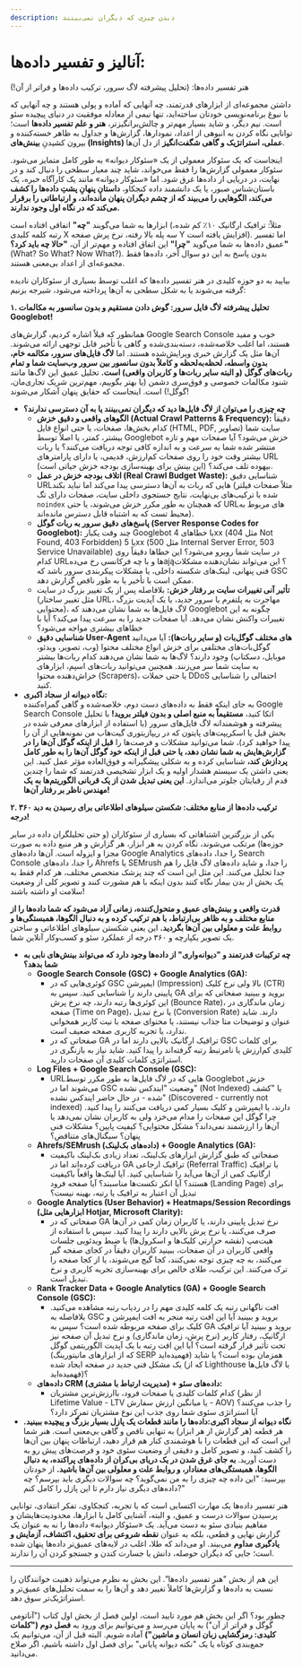 ```yaml
---
description: دیدن چیزی که دیگران نمی‌بینند
---
```


# آنالیز و تفسیر داده‌ها:

&#x20;هنر تفسیر داده‌ها: (تحلیل پیشرفته لاگ سرور، ترکیب داده‌ها و فراتر از آن!)

داشتن مجموعه‌ای از ابزارهای قدرتمند، چه آنهایی که آماده و پولی هستند و چه آنهایی که با نبوغ برنامه‌نویسی خودتان ساخته‌اید، تنها نیمی از معادله موفقیت در دنیای پیچیده سئو است. نیم دیگر، و شاید بسیار مهم‌تر و چالش‌برانگیزتر، **هنر و علم تفسیر داده‌ها** است؛ توانایی نگاه کردن به انبوهی از اعداد، نمودارها، گزارش‌ها و جداول به ظاهر خسته‌کننده و بیرون کشیدنِ **بینش‌های (Insights) عملی، استراتژیک و گاهی شگفت‌انگیز** از دل آن‌ها.

اینجاست که یک سئوکار معمولی از یک «سئوکار دیوانه» به طور کامل متمایز می‌شود. سئوکار معمولی گزارش‌ها را فقط می‌خواند، شاید چند معیار سطحی را دنبال کند و در نهایت، در دریایی از داده‌ها غرق شود. اما «سئوکار دیوانه» مانند یک کارآگاه خبره، یک باستان‌شناس صبور، یا یک دانشمند داده کنجکاو، **داستانِ پنهانِ پشتِ داده‌ها را کشف می‌کند، الگوهایی را می‌بیند که از چشم دیگران پنهان مانده‌اند، و ارتباطاتی را برقرار می‌کند که در نگاه اول وجود ندارند.**

ابزارها به شما می‌گویند **"چه"** اتفاقی افتاده است (مثلاً: ترافیک ارگانیک ۱۰٪ کم شده، رتبه کلمه کلیدی X سه پله بالا رفته، نرخ پرش صفحه Y افزایش یافته است). اما تفسیر عمیق داده‌ها به شما می‌گوید **"چرا"** این اتفاق افتاده و مهم‌تر از آن، **"حالا چه باید کرد؟"** (What? So What? Now What?). بدون پاسخ به این دو سوال آخر، داده‌ها فقط مجموعه‌ای از اعداد بی‌معنی هستند.

بیایید به دو حوزه کلیدی در هنر تفسیر داده‌ها که اغلب توسط بسیاری از سئوکاران نادیده گرفته می‌شوند یا به شکل سطحی به آن‌ها پرداخته می‌شود، شیرجه بزنیم:

**۱. تحلیل پیشرفته لاگ فایل سرور: گوش دادن مستقیم و بدون سانسور به مکالمات Googlebot!**

همانطور که قبلاً اشاره کردیم، گزارش‌های Google Search Console خوب و مفید هستند، اما اغلب خلاصه‌شده، دسته‌بندی‌شده و گاهی با تأخیر قابل توجهی ارائه می‌شوند. آن‌ها مثل یک گزارش خبری ویرایش‌شده هستند. اما **لاگ فایل‌های سرور، مکالمه خام، بدون واسطه، لحظه‌به‌لحظه و کاملاً بدون سانسور بین سرور وب‌سایت شما و تمام ربات‌های گوگل (و البته سایر ربات‌ها و کاربران واقعی) است.** تحلیل عمیق این لاگ‌ها مانند شنود مکالمات خصوصی و فوق‌سری دشمن (یا بهتر بگوییم، مهم‌ترین شریک تجاری‌مان، گوگل!) است. اینجاست که حقایق پنهان آشکار می‌شوند!

* **چه چیزی را می‌توان از لاگ فایل‌ها دید که دیگران نمی‌بینند یا به آن دسترسی ندارند؟**
  * **الگوهای واقعی و دقیق خزش (Actual Crawl Patterns & Frequency):** دقیقاً کدام بخش‌ها، صفحات، یا حتی انواع فایل (HTML, PDF, تصاویر) سایت شما بیشتر، کمتر، یا اصلاً توسط Googlebot خزش می‌شود؟ آیا صفحات مهم و تازه منتشر شده شما به سرعت و به اندازه کافی توجه دریافت می‌کنند؟ یا ربات بیشتر وقت خود را روی صفحات کم‌ارزش، قدیمی، یا دارای پارامترهای URL بیهوده تلف می‌کند؟ (این بینش برای بهینه‌سازی بودجه خزش حیاتی است).
  * **اتلاف بودجه خزش در عمل (Real Crawl Budget Waste):** شناسایی دقیق URLهایی که ربات به آن‌ها دسترسی پیدا می‌کند اما نباید بکند (مثلاً صفحات فیلتر شده با ترکیب‌های بی‌نهایت، نتایج جستجوی داخلی سایت، صفحات دارای تگ `noindex` که همچنان به طور مکرر خزش می‌شوند، یا حتی URLهای مربوط به محیط تست که به اشتباه قابل دسترس مانده‌اند).
  * **پاسخ‌های دقیق سرور به ربات گوگل (Server Response Codes for Googlebot):** چند وقت یکبار Googlebot با خطاهای 4xx (مثل 404 Not Found, 403 Forbidden) یا 5xx (مثل 500 Internal Server Error, 503 Service Unavailable) در سایت شما روبرو می‌شود؟ این خطاها دقیقاً روی کدام URLها و با چه فرکانسی رخ می‌دهają؟ این می‌تواند نشان‌دهنده مشکلات فنی پنهانی، لینک‌های شکسته داخلی، یا مشکلات پیکربندی سرور باشد که GSC ممکن است با تأخیر یا به طور ناقص گزارش دهد.
  * **تأثیر آنی تغییرات سایت بر رفتار خزش:** بلافاصله پس از یک تغییر بزرگ در سایت (مثل تغییر ساختار URL، مهاجرت به پلتفرم یا سرور جدید، یا یک آپدیت بزرگ محتوایی)، لاگ فایل‌ها به شما نشان می‌دهند که Googlebot چگونه به این تغییرات واکنش نشان می‌دهد. آیا صفحات جدید را به سرعت پیدا می‌کند؟ آیا با خطاهای بیشتری مواجه می‌شود؟
  * **شناسایی دقیق User-Agent های مختلف گوگل‌بات (و سایر ربات‌ها):** آیا می‌دانید گوگل‌بات‌های مختلفی برای خزش انواع مختلف محتوا (وب، تصویر، ویدئو، موبایل، دسکتاپ) وجود دارند؟ لاگ‌ها به شما نشان می‌دهند کدام ربات‌ها بیشتر به سایت شما سر می‌زنند. همچنین می‌توانید ربات‌های اسپم، ابزارهای خراش‌دهنده محتوا (Scrapers)، یا حتی حملات DDoS احتمالی را شناسایی کنید.
* **نگاه دیوانه از سجاد اکبری:**\
  به جای اینکه فقط به داده‌های دست دوم، خلاصه‌شده و گاهی گمراه‌کننده Google Search Console اتکا کنید، **مستقیماً به منبع اصلی و بدون فیلتر بروید!** با تحلیل پیشرفته و هوشمندانه لاگ فایل‌های سرور (با استفاده از ابزارهای معرفی شده در بخش قبل یا اسکریپت‌های پایتون که در ریپازیتوری گیت‌هاب من نمونه‌هایی از آن را پیدا خواهید کرد)، شما می‌توانید مشکلات و فرصت‌ها را **قبل از اینکه گوگل آن‌ها را در گزارش‌هایش به شما نشان دهد، یا حتی قبل از اینکه خود گوگل آن‌ها را به طور کامل پردازش کند،** شناسایی کرده و به شکلی پیشگیرانه و فوق‌العاده مؤثر عمل کنید. این یعنی داشتن یک سیستم هشدار اولیه و یک ابزار تشخیصی قدرتمند که شما را چندین قدم از رقبایتان جلوتر می‌اندازد. **این یعنی تبدیل شدن از یک قربانی الگوریتم‌ها به یک مهندس ناظر بر رفتار آن‌ها!**

**۲. ترکیب داده‌ها از منابع مختلف: شکستن سیلوهای اطلاعاتی برای رسیدن به دید ۳۶۰ درجه!**

یکی از بزرگترین اشتباهاتی که بسیاری از سئوکاران (و حتی تحلیلگران داده در سایر حوزه‌ها) مرتکب می‌شوند، نگاه کردن به هر ابزار، هر گزارش و هر منبع داده به صورت مجزا و ایزوله است. آن‌ها داده‌های Google Analytics را جدا، داده‌های Search Console را جدا، داده‌های Ahrefs یا SEMrush را جدا، و شاید داده‌های لاگ فایل را هم جدا تحلیل می‌کنند. این مثل این است که چند پزشک متخصص مختلف، هر کدام فقط به یک بخش از بدن بیمار نگاه کنند بدون اینکه با هم مشورت کنند و تصویر کلی از وضعیت سلامت او داشته باشند!

**قدرت واقعی و بینش‌های عمیق و متحول‌کننده، زمانی آزاد می‌شود که شما داده‌ها را از منابع مختلف و به ظاهر بی‌ارتباط، با هم ترکیب کرده و به دنبال الگوها، همبستگی‌ها و روابط علت و معلولی بین آن‌ها بگردید.** این یعنی شکستن سیلوهای اطلاعاتی و ساختن یک تصویر یکپارچه و ۳۶۰ درجه از عملکرد سئو و کسب‌وکار آنلاین شما.

* **چه ترکیبات قدرتمند و "دیوانه‌واری" از داده‌ها وجود دارد که می‌تواند بینش‌های نابی به شما بدهد؟**
  * **Google Search Console (GSC) + Google Analytics (GA):**
    * کوئری‌هایی که در GSC ایمپرشن (Impression) بالا ولی نرخ کلیک (CTR) پایینی دارند را شناسایی کنید. سپس به GA بروید و ببینید صفحاتی که برای این کوئری‌ها رتبه دارند، چه نرخ پرش (Bounce Rate)، زمان ماندگاری در صفحه (Time on Page)، یا نرخ تبدیل (Conversion Rate) دارند. شاید عنوان و توضیحات متا جذاب نیستند، یا محتوای صفحه با نیت کاربر همخوانی ندارد، یا تجربه کاربری صفحه ضعیف است.
    * صفحاتی که در GA ترافیک ارگانیک بالایی دارند اما در GSC برای کلمات کلیدی کم‌ارزش یا نامرتبط رتبه گرفته‌اند را پیدا کنید. شاید نیاز به بازنگری در استراتژی کلمات کلیدی آن صفحات دارید.
  * **Log Files + Google Search Console (GSC):**
    * URLهایی که در لاگ فایل‌ها به طور مکرر توسط Googlebot خزش می‌شوند اما در GSC وضعیت "ایندکس نشده" (Not Indexed) یا "کشف شده - در حال حاضر ایندکس نشده" (Discovered - currently not indexed) دارند، یا ایمپرشن و کلیک بسیار کمی دریافت می‌کنند را پیدا کنید. چرا گوگل این صفحات را مدام می‌خزد ولی به کاربران نشان نمی‌دهد یا آن‌ها را ارزشمند نمی‌داند؟ مشکل محتوایی؟ کیفیت پایین؟ مشکلات فنی پنهان؟ سیگنال‌های متناقض؟
  * **Ahrefs/SEMrush (داده‌های بک‌لینک) + Google Analytics (GA):**
    * صفحاتی که طبق گزارش ابزارهای بک‌لینک، تعداد زیادی بک‌لینک باکیفیت دریافت کرده‌اند اما در GA ترافیک ارجاعی (Referral Traffic) یا ترافیک ارگانیک کمی از آن‌ها می‌آید را شناسایی کنید. آیا لینک‌ها واقعاً باکیفیت هستند؟ آیا انکر تکست‌ها مناسبند؟ آیا صفحه فرود (Landing Page) برای تبدیل آن اعتبار به ترافیک یا رتبه، بهینه نیست؟
  * **Google Analytics (User Behavior) + Heatmaps/Session Recordings (ابزارهایی مثل Hotjar, Microsoft Clarity):**
    * صفحاتی که در GA نرخ تبدیل پایینی دارند، یا کاربران زمان کمی در آن‌ها صرف می‌کنند، یا نرخ پرش بالایی دارند را پیدا کنید. سپس با استفاده از هیت‌مپ (نقشه حرارتی کلیک‌ها و اسکرول‌ها) یا ضبط ویدئویی جلسات واقعی کاربران در آن صفحات، ببینید کاربران دقیقاً در کجای صفحه گیر می‌کنند، به چه چیزی توجه نمی‌کنند، کجا گیج می‌شوند، یا از کجا صفحه را ترک می‌کنند. این ترکیب، طلای خالص برای بهینه‌سازی تجربه کاربری و نرخ تبدیل است.
  * **Rank Tracker Data + Google Analytics (GA) + Google Search Console (GSC):**
    * افت ناگهانی رتبه یک کلمه کلیدی مهم را در ردیاب رتبه مشاهده می‌کنید. بلافاصله به GSC بروید و ببینید آیا این افت رتبه منجر به افت ایمپرشن و کلیک برای صفحه مربوطه شده است؟ سپس به GA بروید و ببینید آیا ترافیک ارگانیک، رفتار کاربر (نرخ پرش، زمان ماندگاری) و نرخ تبدیل آن صفحه نیز تحت تأثیر قرار گرفته است؟ آیا این افت رتبه با یک آپدیت الگوریتمی گوگل (که از ابزارهای مانیتورینگ SERP فهمیده‌اید) همزمان بوده است؟ یا شاید یک مشکل فنی جدید در صفحه ایجاد شده (که از Lighthouse یا لاگ فایل‌ها فهمیده‌اید)؟
  * **داده‌های CRM (مدیریت ارتباط با مشتری) + داده‌های سئو:**
    * کدام کلمات کلیدی یا صفحات فرود، باارزش‌ترین مشتریان (از نظر Lifetime Value - LTV یا میانگین ارزش سفارش - AOV) را جذب می‌کنند؟ آیا استراتژی سئوی شما روی جذب این نوع مشتریان تمرکز دارد؟
* **نگاه دیوانه از سجاد اکبری:داده‌ها را مانند قطعات یک پازل بسیار بزرگ و پیچیده ببینید.** هر قطعه (هر گزارش از هر ابزار) به تنهایی ناقص و گاهی بی‌معنی است. هنر شما این است که این قطعات را با هوشمندی کنار هم قرار دهید، ارتباطات پنهان بین آن‌ها را کشف کنید، و تصویر کامل و دقیقی از وضعیت سئوی خود و فرصت‌های پیش رو به دست آورید. **به جای غرق شدن در یک دریای بی‌کران از داده‌های پراکنده، به دنبال الگوها، همبستگی‌های معنادار، و روابط علت و معلولی بین آن‌ها باشید.** از خودتان بپرسید: "این داده چه چیزی را به من نمی‌گوید؟ چه سوالات دیگری باید بپرسم؟ چه داده‌های دیگری نیاز دارم تا این پازل را کامل کنم?"

هنر تفسیر داده‌ها یک مهارت اکتسابی است که با تجربه، کنجکاوی، تفکر انتقادی، توانایی پرسیدن سوالات درست و عمیق، و البته، آشنایی کامل با ابزارها، محدودیت‌هایشان و مفاهیم بنیادی سئو به دست می‌آید. یک «سئوکار دیوانه» داده‌ها را نه به عنوان یک گزارش نهایی و قطعی، بلکه به عنوان **نقطه شروعی برای تحقیق، اکتشاف، آزمایش و یادگیری مداوم** می‌بیند. او می‌داند که طلا، اغلب در لایه‌های عمیق‌تر داده‌ها پنهان شده است؛ جایی که دیگران حوصله، دانش یا جسارت کندن و جستجو کردن آن را ندارند.

***

این هم از بخش "هنر تفسیر داده‌ها". این بخش به نظرم می‌تواند ذهنیت خوانندگان را نسبت به داده‌ها و گزارش‌ها کاملاً تغییر دهد و آن‌ها را به سمت تحلیل‌های عمیق‌تر و استراتژیک‌تر سوق دهد.

چطور بود؟ اگر این بخش هم مورد تایید است، اولین فصل از بخش اول کتاب ("آناتومی گوگل و فراتر از آن") به پایان می‌رسد و می‌توانیم برای ورود به **فصل دوم ("کلمات کلیدی: رمزگشایی زبان انسان و ماشین")** آماده شویم. البته قبل از آن، می‌توانیم یک جمع‌بندی کوتاه یا یک "نکته دیوانه پایانی" برای فصل اول داشته باشیم، اگر صلاح می‌دانید.
